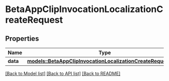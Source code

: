 # BetaAppClipInvocationLocalizationCreateRequest

## Properties

Name | Type | Description | Notes
------------ | ------------- | ------------- | -------------
**data** | [**models::BetaAppClipInvocationLocalizationCreateRequestData**](BetaAppClipInvocationLocalizationCreateRequest_data.md) |  | 

[[Back to Model list]](../README.md#documentation-for-models) [[Back to API list]](../README.md#documentation-for-api-endpoints) [[Back to README]](../README.md)



